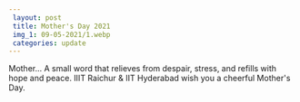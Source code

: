 ```yaml
---
 layout: post	
 title: Mother's Day 2021
 img_1: 09-05-2021/1.webp
 categories: update
---
```


Mother... A small word that relieves from despair, stress, and refills with hope and peace. IIIT Raichur & IIT Hyderabad wish you a cheerful Mother's Day.
